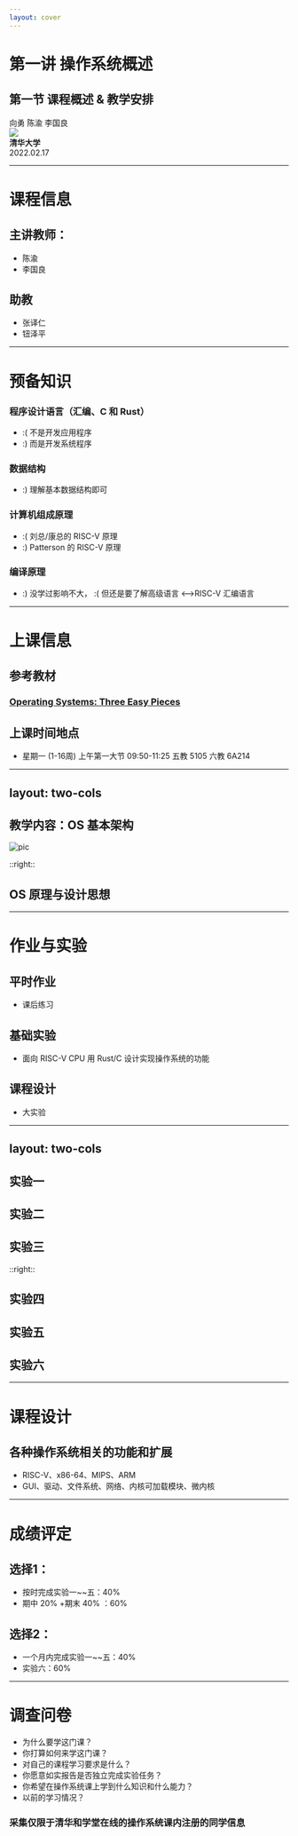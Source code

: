 ```yaml
---
layout: cover
---
```


# 第一讲 操作系统概述
## 第一节 课程概述 & 教学安排

<div class="ml-3 flex flex-col text-left">
  向勇 陈渝 李国良 
</div>

<div class="abs-bl mx-14 my-12 flex">
  <img src="https://2020.vueday.it/img/themes/vueday/vueday-logo.png" class="h-8">
  <div class="ml-3 flex flex-col text-left">
    <div><b>清华大学</b></div>
    <div class="text-sm opacity-50">2022.02.17</div>
  </div>
</div>

---

# 课程信息

## 主讲教师：
  - 陈渝
  - 李国良

## 助教
  - 张译仁
  - 钮泽平

---

# 预备知识

### 程序设计语言（汇编、C 和 Rust）
 - :( 不是开发应用程序
 - :) 而是开发系统程序

### 数据结构
 - :) 理解基本数据结构即可

### 计算机组成原理
 - :( 刘总/康总的 RISC-V 原理
 - :) Patterson 的 RISC-V 原理

### 编译原理
 - :) 没学过影响不大， :( 但还是要了解高级语言 <–>RISC-V 汇编语言


---

# 上课信息

## 参考教材
### [Operating Systems: Three Easy Pieces](https://pages.cs.wisc.edu/~remzi/OSTEP/)

## 上课时间地点
- 星期一 (1-16周) 上午第一大节 09:50-11:25 五教 5105 六教 6A214


---
layout: two-cols
---


## 教学内容：OS 基本架构


![pic](https://gitee.com/chyyuu/os-lectures/raw/2022spring/14-lecs/lec1/figs/ucorearch.png "ucore-arch")

::right::

## OS 原理与设计思想

---

# 作业与实验

## 平时作业
  - 课后练习

## 基础实验
  - 面向 RISC-V CPU 用 Rust/C 设计实现操作系统的功能
 
## 课程设计  
  - 大实验

---
layout: two-cols
---

## 实验一
## 实验二
## 实验三

::right::

## 实验四
## 实验五
## 实验六

---

# 课程设计

## 各种操作系统相关的功能和扩展

- RISC-V、x86-64、MIPS、ARM
- GUI、驱动、文件系统、网络、内核可加载模块、微内核

--- 

# 成绩评定

## 选择1： 
  - 按时完成实验一~~五：40% 
  - 期中 20% +期末 40% ：60%

## 选择2： 
  - 一个月内完成实验一~~五：40% 
  - 实验六：60%

--- 

# 调查问卷

- 为什么要学这门课？ 
- 你打算如何来学这门课？
- 对自己的课程学习要求是什么？
- 你愿意如实报告是否独立完成实验任务？
- 你希望在操作系统课上学到什么知识和什么能力？
- 以前的学习情况？

### 采集仅限于清华和学堂在线的操作系统课内注册的同学信息 


